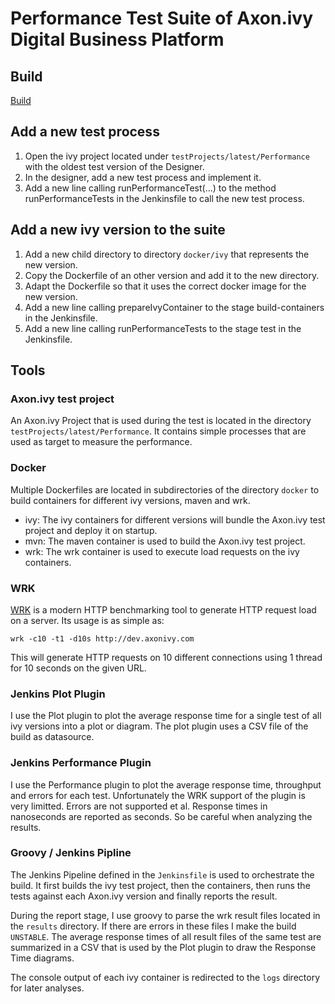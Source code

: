 # Performance Test Suite of Axon.ivy Digital Business Platform

## Build

[Build](https://jenkins.ivyteam.io/job/ivy-core_performance-tests/job/master/)

## Add a new test process

1. Open the ivy project located under `testProjects/latest/Performance` with the oldest test version of the Designer.
2. In the designer, add a new test process and implement it.
3. Add a new line calling runPerformanceTest(...) to the method runPerformanceTests in the Jenkinsfile to call the new test process.

## Add a new ivy version to the suite

1. Add a new child directory to directory `docker/ivy` that represents the new version.
2. Copy the Dockerfile of an other version and add it to the new directory.
3. Adapt the Dockerfile so that it uses the correct docker image for the new version.
4. Add a new line calling prepareIvyContainer to the stage build-containers in the Jenkinsfile.
5. Add a new line calling runPerformanceTests to the stage test in the Jenkinsfile.

## Tools

### Axon.ivy test project

An Axon.ivy Project that is used during the test is located in the directory `testProjects/latest/Performance`. It contains simple processes
that are used as target to measure the performance.

### Docker

Multiple Dockerfiles are located in subdirectories of the directory `docker` to build containers for different ivy versions, maven and wrk.

- ivy: The ivy containers for different versions will bundle the Axon.ivy test project and deploy it on startup.
- mvn: The maven container is used to build the Axon.ivy test project.
- wrk: The wrk container is used to execute load requests on the ivy containers.

### WRK

[WRK](https://github.com/wg/wrk) is a modern HTTP benchmarking tool to generate HTTP request load on a server. Its usage is as simple as:

    wrk -c10 -t1 -d10s http://dev.axonivy.com
	
This will generate HTTP requests on 10 different connections using 1 thread for 10 seconds on the given URL.

### Jenkins Plot Plugin

I use the Plot plugin to plot the average response time for a single test of all ivy versions into a plot or diagram. The plot plugin uses a CSV file of the build as datasource. 

### Jenkins Performance Plugin

I use the Performance plugin to plot the average response time, throughput and errors for each test. Unfortunately the WRK support of the plugin is very limitted. 
Errors are not supported et al. Response times in nanoseconds are reported as seconds. 
So be careful when analyzing the results.

### Groovy / Jenkins Pipline

The Jenkins Pipeline defined in the `Jenkinsfile` is used to orchestrate the build. 
It first builds the ivy test project, then the containers, then runs the tests against each Axon.ivy version and finally reports the result.

During the report stage, I use groovy to parse the wrk result files located in the `results` directory. If there are errors in these files I make the build `UNSTABLE`. 
The average response times of all result files of the same test are summarized in a CSV that is used by the Plot plugin to draw the Response Time diagrams.

The console output of each ivy container is redirected to the `logs` directory for later analyses.
